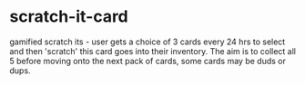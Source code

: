 # scratch-it-card
gamified scratch its - user gets a choice of 3 cards every 24 hrs to select and then 'scratch' this card goes into their inventory. The aim is to collect all 5 before moving onto the next pack of cards, some cards may be duds or dups.
